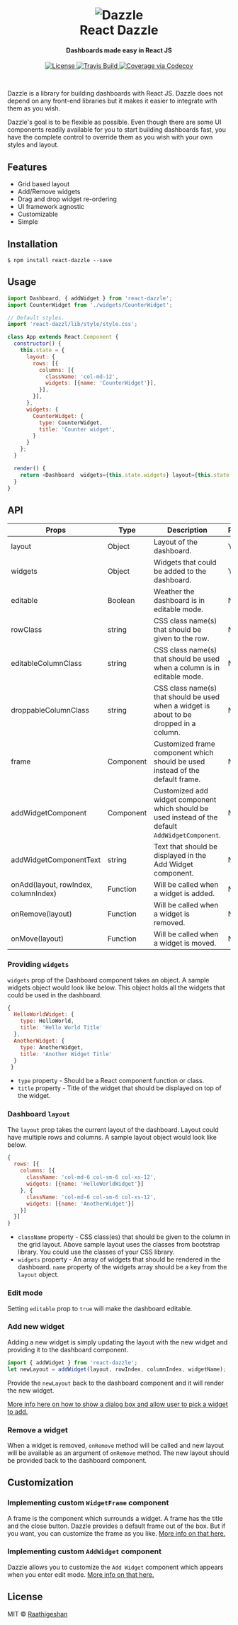 <h1 align="center">
  <img src="https://raw.githubusercontent.com/Raathigesh/Dazzle/master/docs/Dazzle.png" alt="Dazzle">
   <br>
  React Dazzle
  <br>
  <h4 align="center">Dashboards made easy in React JS</h4>
</h1>

<p align="center">
  <a href="https://github.com/Raathigesh/Dazzle/blob/master/LICENSE">
    <img src="https://img.shields.io/npm/l/express.svg?maxAge=2592000&style=flat-square"
         alt="License">
  </a>
  <a href="https://travis-ci.org/Raathigesh/Dazzle">
    <img src="https://img.shields.io/travis/Raathigesh/Dazzle.svg?style=flat-square"
         alt="Travis Build">
  </a>
  <a href="https://codecov.io/github/Raathigesh/Dazzle?branch=master">
    <img src="https://img.shields.io/codecov/c/github/Raathigesh/Dazzle.svg?style=flat-square" alt="Coverage via Codecov" />
  </a>
</p>
<br>

Dazzle is a library for building dashboards with React JS. Dazzle does not depend on any front-end libraries but it makes it easier to integrate with them as you wish.

Dazzle's goal is to be flexible as possible. Even though there are some UI components readily available for you to start building dashboards fast, you have the complete control to override them as you wish with your own styles and layout.

## Features
- Grid based layout
- Add/Remove widgets
- Drag and drop widget re-ordering
- UI framework agnostic
- Customizable
- Simple

## Installation
```
$ npm install react-dazzle --save
```

## Usage
```javascript
import Dashboard, { addWidget } from 'react-dazzle';
import CounterWidget from './widgets/CounterWidget';

// Default styles.
import 'react-dazzl/lib/style/style.css';

class App extends React.Component {
  constructor() {
    this.state = {
      layout: {
        rows: [{
          columns: [{
            className: 'col-md-12',
            widgets: [{name: 'CounterWidget'}],
          }],
        }],
      },
      widgets: {
        CounterWidget: {
          type: CounterWidget,
          title: 'Counter widget',
        }
      }
    };
  }

  render() {
    return <Dashboard  widgets={this.state.widgets} layout={this.state.layout}  />
  }
}
```

## API
| Props | Type| Description | Required |
| --- | --- | --- | --- |
| layout | Object | Layout of the dashboard. | Yes |
| widgets | Object| Widgets that could be added to the dashboard. | Yes |
| editable | Boolean |Weather the dashboard is in editable mode. | No |
| rowClass | string |CSS class name(s) that should be given to the row. | No |
| editableColumnClass | string |CSS class name(s) that should be used when a column is in editable mode. | No |
| droppableColumnClass  | string |CSS class name(s) that should be used when a widget is about to be dropped in a column. | No |
| frame | Component | Customized frame component which should be used instead of the default frame. | No |
| addWidgetComponent | Component | Customized add widget component which should be used instead of the default `AddWidgetComponent`. | No |
| addWidgetComponentText | string | Text that should be displayed in the Add Widget component. | No |
| onAdd(layout, rowIndex, columnIndex) | Function |Will be called when a widget is added.| No |
| onRemove(layout) | Function |Will be called when a widget is removed.| No |
| onMove(layout) | Function | Will be called when a widget is moved.| No |

### Providing `widgets`
`widgets` prop of the Dashboard component takes an object. A sample widgets object would look like below. This object holds all the widgets that could be used in the dashboard.

```javascript
{
  HelloWorldWidget: {
    type: HelloWorld,
    title: 'Hello World Title'
  },
  AnotherWidget: {
    type: AnotherWidget,
    title: 'Another Widget Title'
  }
 }
 ```
 - `type` property - Should be a React component function or class.
 - `title` property - Title of the widget that should be displayed on top of the widget.


### Dashboard `layout`
The `layout` prop takes the current layout of the dashboard. Layout could have multiple rows and columns. A sample layout object would look like below.

```javascript
{
  rows: [{
    columns: [{
      className: 'col-md-6 col-sm-6 col-xs-12',
      widgets: [{name: 'HelloWorldWidget'}]
    }, {
      className: 'col-md-6 col-sm-6 col-xs-12',
      widgets: [{name: 'AnotherWidget'}]
    }]
  }]
}
```
- `className`  property - CSS class(es) that should be given to the column in  the grid layout. Above sample layout uses the classes from bootstrap library. You could use the classes of your CSS library.
- `widgets` property - An array of widgets that should be rendered in the dashboard. `name` property of the widgets array should be a key from the `layout` object.

### Edit mode
Setting `editable` prop to `true` will make the dashboard editable.

### Add new widget
Adding a new widget is simply updating the layout with the new widget and providing it to the dashboard component.

```javascript
import { addWidget } from 'react-dazzle';
let newLayout = addWidget(layout, rowIndex, columnIndex, widgetName);
```

Provide the `newLayout` back to the dashboard component and it will render the new widget.

<a href="https://github.com/Raathigesh/Dazzle/blob/master/docs/AddWidget.md">More info here on how to show a dialog box and allow user to pick a widget to add.</a>

### Remove a widget
When a widget is removed, `onRemove` method will be called and new layout will be available as an argument of `onRemove` method. The new layout should be provided back to the dashboard component.

## Customization

### Implementing custom `WidgetFrame` component
A frame is the component which surrounds a widget. A frame has the title and the close button. Dazzle provides a default frame out of the box. But if you want, you can customize the frame as you like. <a href="https://github.com/Raathigesh/Dazzle/blob/master/docs/ImplementingACustomFrame.md">More info on that here.</a>

### Implementing custom `AddWidget` component
Dazzle allows you to customize the `Add Widget` component which appears when you enter edit mode. <a href="https://github.com/Raathigesh/Dazzle/blob/master/docs/ImplementingCustomAddWidgetButton.md">More info on that here.</a>

## License
MIT © [Raathigeshan](https://twitter.com/Raathigeshan)
